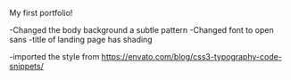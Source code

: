 My first portfolio!

-Changed the body background a subtle pattern
-Changed font to open sans
-title of landing page has shading

-imported the style from https://envato.com/blog/css3-typography-code-snippets/
